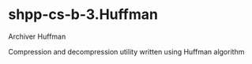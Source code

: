 # shpp-cs-b-3.Huffman
Archiver Huffman

Сompression and decompression utility written using Huffman algorithm
